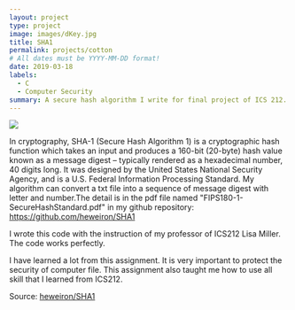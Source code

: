 ```yaml
---
layout: project
type: project
image: images/dKey.jpg
title: SHA1
permalink: projects/cotton
# All dates must be YYYY-MM-DD format!
date: 2019-03-18
labels:
  - C
  - Computer Security
summary: A secure hash algorithm I write for final project of ICS 212.
---
```


<img class="ui image" src="{{ site.baseurl }}/images/SHA1.jpg">


In cryptography, SHA-1 (Secure Hash Algorithm 1) is a cryptographic hash function which takes an input and produces a 160-bit (20-byte) hash value known as a message digest – typically rendered as a hexadecimal number, 40 digits long. 
It was designed by the United States National Security Agency, and is a U.S. Federal Information Processing Standard.
My algorithm can convert a txt file into a sequence of message digest with letter and number.The detail is in the pdf file named "FIPS180-1-SecureHashStandard.pdf" in my github repository: https://github.com/heweiron/SHA1

I wrote this code with the instruction of my professor of ICS212 Lisa Miller. The code works perfectly.

I have learned a lot from this assignment. It is very important to protect the security of computer file. This assignment also taught me how to use all skill that I learned from ICS212.


Source: <a href="https://github.com/heweiron/SHA1"><i class="large github icon"></i>heweiron/SHA1</a>


